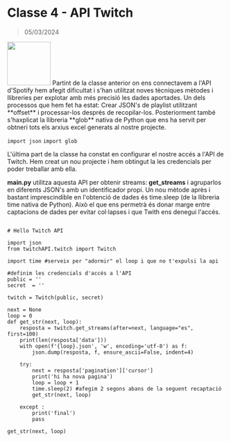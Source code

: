 # Classe 4 - API Twitch

> 05/03/2024

<img src="https://dev.twitch.tv/marketing-assets/images/TwitchDev.png" width="100px">
Partint de la classe anterior on ens connectavem a l'API d'Spotify hem afegit dificultat i s'han utilitzat noves tècniques mètodes i llibreries per explotar amb més precisió les dades aportades.
Un dels processos que hem fet ha estat: Crear JSON's de playlist utilitzant **offset** i processar-los després de recopilar-los. Posteriorment també s'haxplicat la llibreria **glob** nativa de Python que ens ha servit per obtneri tots els arxius excel generats al nostre projecte.


<code>import json</code>
<code>import glob</code>


L'última part de la classe ha constat en configurar el nostre accés a l'API de Twitch. Hem creat un nou projecte i hem obtingut la les credencials per poder treballar amb ella. 

__main.py__ utilitza aquesta API per obtenir streams: **get_streams** i agruparlos en diferents JSON's amb un identificador propi. Un nou mètode après i bastant imprescindible en l'obtenció de dades és time.sleep (de la llibreria time nativa de Python). Això el que ens permetrà és donar marge entre captacions de dades per evitar col·lapses i que Twith ens denegui l'accés.

```

# Hello Twitch API

import json
from twitchAPI.twitch import Twitch

import time #serveix per "adormir" el loop i que no t'expulsi la api

#definim les credencials d'accés a l'API
public = ''
secret  = ''

twitch = Twitch(public, secret)

next = None
loop = 0
def get_str(next, loop):
    resposta = twitch.get_streams(after=next, language="es", first=100)
    print(len(resposta['data']))
    with open(f'{loop}.json', 'w', encoding='utf-8') as f:
        json.dump(resposta, f, ensure_ascii=False, indent=4)

    try:
        next = resposta['pagination']['cursor']
        print('hi ha nova pagina')
        loop = loop + 1
        time.sleep(2) #afegim 2 segons abans de la seguent recaptació
        get_str(next, loop)

    except :
        print('final')
        pass

get_str(next, loop)

```
